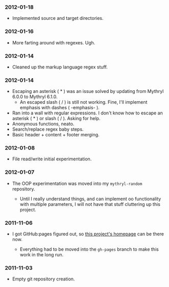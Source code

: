 ### 2012-01-18

  - Implemented source and target directories.

### 2012-01-16

  - More farting around with regexes.  Ugh.


### 2012-01-14

  - Cleaned up the markup language regex stuff.


### 2012-01-14

  - Escaping an asterisk ( * ) was an issue solved by updating from Mythryl 6.0.0 to Mythryl 6.1.0.
    - An escaped slash ( / ) is still not working.  Fine, I'll implement emphasis with dashes ( -emphasis- ).
  - Ran into a wall with regular expressions.  I don't know how to escape an asterisk ( * ) or slash ( / ).  Asking for help.
  - Anonymous functions, neato.
  - Search/replace regex baby steps.
  - Basic header + content + footer merging.


### 2012-01-08

  - File read/write initial experimentation.


### 2012-01-07

  - The OOP experimentation was moved into my `mythryl-random` repository.

    - Until I really understand things, and can implement oo functionality with multiple parameters, I will not have that stuff cluttering up this project.


### 2011-11-06

  - I got GitHub:pages figured out, so [this project's homepage](http://spiralofhope.github.com/mythryl-compiled-website/index.html) can be there now.

    - Everything had to be moved into the `gh-pages` branch to make this work in the long run.


### 2011-11-03

  - Empty git repository creation.
